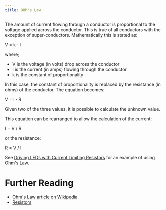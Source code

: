 ```yaml
---
title: OHM's Law
---
```


The amount of current flowing through a conductor is proportional to the voltage applied across the conductor.  This is true of all conductors with the exception of super-conductors.  Mathematically this is stated as:

V = k &sdot; I

where;

- V is the voltage (in volts) drop across the conductor
- I is the current (in amps) flowing through the conductor
- k is the constant of proportionality

In this case, the constant of proportionality is replaced by the resistance (in ohms) of the conductor.  The equation becomes:

V = I &sdot; R

Given two of the three values, it is possible to calculate the unknown value.

This equation can be rearranged to allow the calculation of the current:

I = V / R

or the resistance:

R = V / I

See [Driving LEDs with Current Limiting Resistors](/Hardware/Reference/Components/LEDs/Driving_w_Resistor/) for an example of using Ohm's Law.

# Further Reading

- [Ohm's Law article on Wikipedia](https://en.wikipedia.org/wiki/Ohm%27s_law)
- [Resistors](../Resistors/)
